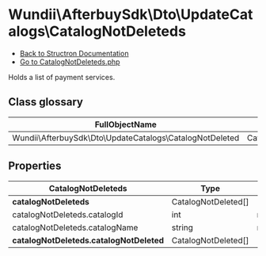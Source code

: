 # Wundii\AfterbuySdk\Dto\UpdateCatalogs\CatalogNotDeleteds
- [Back to Structron Documentation](./../_Structron.md)
- [Go to CatalogNotDeleteds.php](./../../src/Dto/UpdateCatalogs/CatalogNotDeleteds.php)

Holds a list of payment services.

## Class glossary
| FullObjectName | Object |
| -------------- | ------ |
| Wundii\AfterbuySdk\Dto\UpdateCatalogs\CatalogNotDeleted | CatalogNotDeleted |

## Properties
| CatalogNotDeleteds                   | Type                | Default  | Description |
| ------------------------------------ | ------------------- | -------- | ----------- |
| **catalogNotDeleteds**               | CatalogNotDeleted[] | []       |             |
| catalogNotDeleteds.catalogId         | int                 | required |             |
| catalogNotDeleteds.catalogName       | string              | required |             |
| **catalogNotDeleteds.catalogNotDeleted** | CatalogNotDeleted[] | []       |             |
